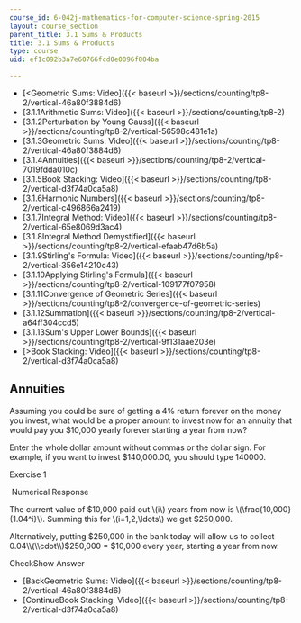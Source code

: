 ```yaml
---
course_id: 6-042j-mathematics-for-computer-science-spring-2015
layout: course_section
parent_title: 3.1 Sums & Products
title: 3.1 Sums & Products
type: course
uid: ef1c092b3a7e60766fcd0e0096f804ba

---
```


*   [<Geometric Sums: Video]({{< baseurl >}}/sections/counting/tp8-2/vertical-46a80f3884d6)
*   [3.1.1Arithmetic Sums: Video]({{< baseurl >}}/sections/counting/tp8-2)
*   [3.1.2Perturbation by Young Gauss]({{< baseurl >}}/sections/counting/tp8-2/vertical-56598c481e1a)
*   [3.1.3Geometric Sums: Video]({{< baseurl >}}/sections/counting/tp8-2/vertical-46a80f3884d6)
*   [3.1.4Annuities]({{< baseurl >}}/sections/counting/tp8-2/vertical-7019fdda010c)
*   [3.1.5Book Stacking: Video]({{< baseurl >}}/sections/counting/tp8-2/vertical-d3f74a0ca5a8)
*   [3.1.6Harmonic Numbers]({{< baseurl >}}/sections/counting/tp8-2/vertical-c496866a2419)
*   [3.1.7Integral Method: Video]({{< baseurl >}}/sections/counting/tp8-2/vertical-65e8069d3ac4)
*   [3.1.8Integral Method Demystified]({{< baseurl >}}/sections/counting/tp8-2/vertical-efaab47d6b5a)
*   [3.1.9Stirling's Formula: Video]({{< baseurl >}}/sections/counting/tp8-2/vertical-356e14210c43)
*   [3.1.10Applying Stirling's Formula]({{< baseurl >}}/sections/counting/tp8-2/vertical-109177f07958)
*   [3.1.11Convergence of Geometric Series]({{< baseurl >}}/sections/counting/tp8-2/convergence-of-geometric-series)
*   [3.1.12Summation]({{< baseurl >}}/sections/counting/tp8-2/vertical-a64ff304ccd5)
*   [3.1.13Sum's Upper Lower Bounds]({{< baseurl >}}/sections/counting/tp8-2/vertical-9f131aae203e)
*   [\>Book Stacking: Video]({{< baseurl >}}/sections/counting/tp8-2/vertical-d3f74a0ca5a8)

Annuities
---------

  

Assuming you could be sure of getting a 4% return forever on the money you invest, what would be a proper amount to invest now for an annuity that would pay you $10,000 yearly forever starting a year from now?

Enter the whole dollar amount without commas or the dollar sign. For example, if you want to invest $140,000.00, you should type 140000.

Exercise 1

&nbsp;Numerical Response&nbsp;

The current value of $10,000 paid out \\(i\\) years from now is \\(\\frac{10,000}{1.04^i}\\). Summing this for \\(i=1,2,\\ldots\\) we get $250,000.

Alternatively, putting $250,000 in the bank today will allow us to collect 0.04\\(\\cdot\\)$250,000 = $10,000 every year, starting a year from now.

CheckShow Answer

*   [BackGeometric Sums: Video]({{< baseurl >}}/sections/counting/tp8-2/vertical-46a80f3884d6)
*   [ContinueBook Stacking: Video]({{< baseurl >}}/sections/counting/tp8-2/vertical-d3f74a0ca5a8)